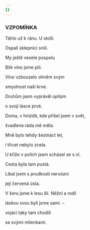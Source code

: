 ```yaml
---
{}
---
```


### VZPOMÍNKA

Táhlo už k ránu. U stolů 

Ospalí sklepníci snili. 

My ještě vesele pospolu 

Bílé víno jsme pili.

Víno vzbouzelo ohněm svým 

smyslnost naší krve. 

Druhům jsem vyprávěl opilým 

o svojí lásce prvé.

Doma, v hnízdě, kde přišel jsem v svět, 

švadlena ráda mě měla. 

Mně bylo tehdy šestnáct let, 

í třicet nebylo zcela.

U kříže v polích jsem scházel se s ní. 

Cesta byla tam pustá. 

Líbal jsem s prudkostí nervózní 

její červená ústa.

V šeru jsme k lesu šli. Něžní a mdlí 

láskou svou byli jsme sami. – 

vojáci taky tam chodili 

se svými milenkami.
